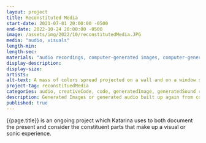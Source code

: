 ```yaml
---
layout: project
title: Reconstituted Media
start-date: 2021-07-01 20:00:00 -0500
end-date: 2022-10-24 20:00:00 -0500
image: /assets/img/2022/10/reconstitutedMedia.JPG
media: "audio, visuals"
length-min:
length-sec:
materials: "audio recordings, computer-generated images, computer-generated sounds, custom code, photographs"
display-description:
display-size:
artists:
alt-text: A mass of colors spread projected on a wall and on a window screen. The foreground of the projected image is a seal made out of green, purple, and orange lines, over a background of white, blue, and black lines.
project-tag: reconstituedMedia
categories: audio, creativeCode, code, generatedImage, generatedSound reconstitutedMedia, photography, recording
description: Generated Images or generated audio built up again from constituent pieces of the original source.
published: true
---
```


{{page.title}} is an ongoing project which Katarina uses to both document the present and consider the constituent parts that make up a visual or sonic experience.
